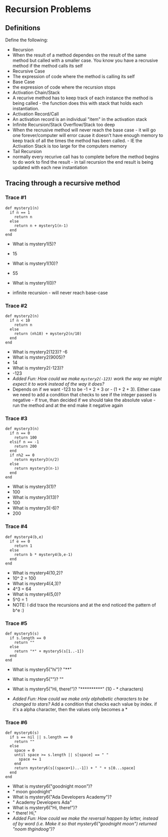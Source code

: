 # Recursion Problems

## Definitions
Define the following: 

- Recursion
- When the result of a method dependes on the result of the same method but called with a smaller case. You know you have a recrusive method if the method calls its self 
- Recursive Case
- The expression of code where the method is calling its self
- Base Case
- the expression of code where the recursion stops 
- Activation Chain/Stack
- A recurive method has to keep track of each instance the method is being called - the function does this with stack that holds each instantiation. 
- Activation Record/Call
- An activation record is an individual "item" in the activation stack
- Infinite Recursion/Stack Overflow/Stack too deep
- When the recrusive method will never reach the base case - it will go one forever/computer will error cause it doesn't have enough memory to keep track of all the times the method has been called. - IE the Activation Stack is too large for the computers memory
- Tail Recursion
- normally every recurive call has to complete before the method begins to do work to find the result - in tail recursion the end result is being updated with each new instantiation

## Tracing through a recursive method

### Trace #1
```
def mystery1(n)
  if n == 1
    return n
  else
    return n + mystery1(n-1)
  end
end
```

- What is mystery1(5)? 
- 15

- What is mystery1(10)? 
- 55
- What is mystery1(0)?
- infinite recursion - will never reach base-case
### Trace #2
```
def mystery2(n)
  if n < 10
    return n
  else
    return (n%10) + mystery2(n/10)
  end
end
```

- What is mystery2(123)?
-6
- What is mystery2(9005)?
- 14
- What is mystery2(-123)?
- -123
- _Added Fun: How could we make `mystery2(-123)` work the way we might expect it to work instead of the way it does?_
 - Depends on if we want -123 to be -1 + 2 + 3 or - (1 + 2 + 3). Either case we need to add a condition that checks to see if the integer passed is negative - if true, than decided if we should take the absolute value - run the method and at the end make it negative again

### Trace #3
```
def mystery3(n)
  if n == 0
    return 100
  elsif n == -1
    return 200
  end
  if n%2 == 0
    return mystery3(n/2)
  else
    return mystery3(n-1)
  end
end
```

- What is mystery3(1)?
- 100
- What is mystery3(13)?
- 100
- What is mystery3(-6)?
- 200

### Trace #4
```
def mystery4(b,e)
  if e == 0
    return 1
  else
    return b * mystery4(b,e-1)
  end
end
```

- What is mystery4(10,2)?
- 10^ 2 = 100
- What is mystery4(4,3)?
- 4^3 = 64
- What is mystery4(5,0)?
- 5^0 = 1
- NOTE: I did trace the recursions and at the end noticed the pattern of b^e :)

### Trace #5
```
def mystery5(s)
  if s.length == 0
    return ""
  else
    return "*" + mystery5(s[1..-1])
  end
end
```

- What is mystery5("hi")?
      "**"
- What is mystery5("")?
        ""
      
- What is mystery5("Hi, there!")?
      "**********" (10 - * characters)
- _Added Fun: How could we make only alphabetic characters to be changed to stars?_
    Add a condition that checks each value by index. if it's a alpha character, then the values only becomes a *

### Trace #6
```
def mystery6(s)
  if s == nil || s.length == 0
    return ""
  else
    space = 0
    until space >= s.length || s[space] == " "
      space += 1
    end
    return mystery6(s[(space+1)..-1]) + " " + s[0...space]
  end
end
```

- What is mystery6("goodnight moon")?
- " moon goodnight"
- What is mystery6("Ada Developers Academy")?
- " Academy Developers Ada"
- What is mystery6("Hi, there!")?
- " there! Hi,"
- _Added Fun: How could we make the reversal happen by letter, instead of by word (i.e. Make it so that mystery6("goodnight moon") returned "noom thgindoog")?_
